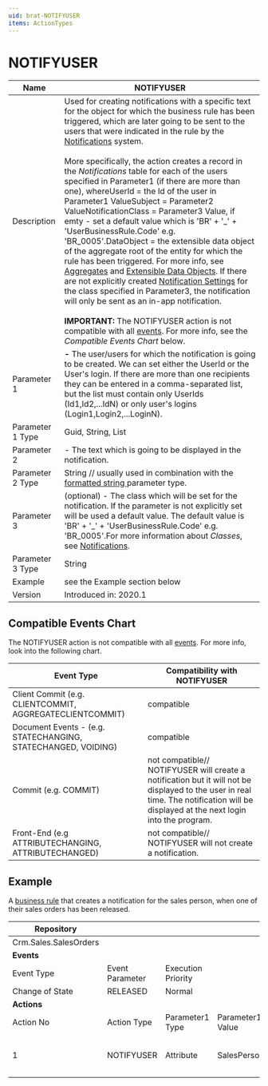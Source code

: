```yaml
---
uid: brat-NOTIFYUSER
items: ActionTypes
---
```


# NOTIFYUSER

| Name             | NOTIFYUSER                                                   |
| ---------------- | ------------------------------------------------------------ |
| Description      | Used for creating notifications with a specific text for the object for  which the business rule has been triggered, which are later going to be  sent to the users that were indicated in the rule by the [Notifications](https://docs.erp.net/tech/modules/community/social-interactions/notifications/index.html) system. <br/><br/> More specifically, the action creates a record in the *Notifications* table for each of the users specified in Parameter1 (if there are more than  one), whereUserId = the Id of the user in Parameter1 ValueSubject = Parameter2 ValueNotificationClass = Parameter3 Value, if emty - set a default value which is 'BR' + '_' + 'UserBusinessRule.Code' e.g. 'BR_0005'.DataObject = the extensible data object of the aggregate root of the entity for which the rule has been triggered. For more info, see [Aggregates](https://docs.erp.net/tech/advanced/concepts/aggregates.html) and [Extensible Data Objects](https://docs.erp.net/tech/advanced/data-objects/extensible-data-objects.html). If there are not explicitly created [Notification Settings](https://docs.erp.net/tech/modules/community/social-interactions/notifications/settings.html) for the class specified in Parameter3, the notification will only be sent as an in-app notification.<br/><br/>**IMPORTANT:** The NOTIFYUSER action is not compatible with all [events](https://docs.erp.net/tech/advanced/user-business-rules/events/index.html). For more info, see the *Compatible Events Chart* below. |
| Parameter 1      | **<User> -** The user/users for which the notification is going to be created. We can set either the UserId or the User's login. If there are more than one recipients they can be entered in a  comma-separated list, but the list must contain  only UserIds (Id1,Id2,...IdN) or only user's logins  (Login1,Login2,...LoginN). |
| Parameter 1 Type | Guid, String, List                                           |
| Parameter 2      | **<Text>** - The text which is going to be displayed in the notification. |
| Parameter 2 Type | String // usually used in combination with the [formatted string ](https://docs.erp.net/tech/advanced/user-business-rules/parameter-types/formattedstring.html) parameter type. |
| Parameter 3      | **<Class>** (optional) - The class which will be set for the notification.  If the parameter is not explicitly set will be used a default value.  The default value is 'BR' + '_' + 'UserBusinessRule.Code' e.g.  'BR_0005'.For more information about *Classes*, see [Notifications](https://docs.erp.net/tech/modules/community/social-interactions/notifications/index.html). |
| Parameter 3 Type | String                                                       |
| Example          | see the Example section below                                |
| Version          | Introduced in: 2020.1                                        |

## Compatible Events Chart

The NOTIFYUSER action is not compatible with all [events](https://docs.erp.net/tech/advanced/user-business-rules/events/index.html). For more info, look into the following chart.

| Event Type                                                   | Compatibility with NOTIFYUSER                                |
| ------------------------------------------------------------ | ------------------------------------------------------------ |
| Client Commit (e.g. CLIENTCOMMIT, AGGREGATECLIENTCOMMIT)     | compatible                                                   |
| Document Events - (e.g. STATECHANGING, STATECHANGED, VOIDING) | compatible                                                   |
| Commit (e.g. COMMIT)                                         | not compatible// NOTIFYUSER will create a notification but it will not be displayed to the user in  real time. The notification will be displayed at the next login into the program. |
| Front-End (e.g ATTRIBUTECHANGING, ATTRIBUTECHANGED)          | not compatible// NOTIFYUSER will not create a notification.  |

## Example

А [business rule](../index.md) that creates a notification for the sales person, when one of their sales orders has been released.



| Repository            |                 |                    |                  |                                                              |                                             |                 |                         |
| --------------------- | --------------- | ------------------ | ---------------- | ------------------------------------------------------------ | ------------------------------------------- | --------------- | ----------------------- |
| Crm.Sales.SalesOrders |                 |                    |                  |                                                              |                                             |                 |                         |
| **Events**            |                 |                    |                  |                                                              |                                             |                 |                         |
| Event Type            | Event Parameter | Execution Priority |                  |                                                              |                                             |                 |                         |
| Change of State       | RELEASED        | Normal             |                  |                                                              |                                             |                 |                         |
| **Actions**           |                 |                    |                  |                                                              |                                             |                 |                         |
| Action No             | Action Type     | Parameter1 Type    | Parameter1 Value | Parameter2 Type                                              | Parameter2 Value                            | Parameter3 Type | Parameter3 Value        |
| 1                     | NOTIFYUSER      | Attribute          | SalesPersonId    | [Formatted String ](https://github.com/ErpNetDocs/tech/blob/master/advanced/user-business-rules/parameter-types/formattedstring.md) | sales order {DocumentNo} has been released. | Constant        | Sales_Person_SOReleased |
